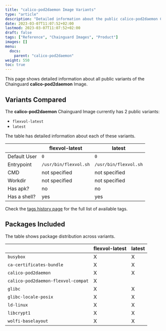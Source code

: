 ```yaml
---
title: "calico-pod2daemon Image Variants"
type: "article"
description: "Detailed information about the public calico-pod2daemon Chainguard Image variants"
date: 2023-03-07T11:07:52+02:00
lastmod: 2023-03-07T11:07:52+02:00
draft: false
tags: ["Reference", "Chainguard Images", "Product"]
images: []
menu:
  docs:
    parent: "calico-pod2daemon"
weight: 550
toc: true
---
```


This page shows detailed information about all public variants of the Chainguard **calico-pod2daemon** Image.

## Variants Compared
The **calico-pod2daemon** Chainguard Image currently has 2 public variants: 

- `flexvol-latest`
- `latest`

The table has detailed information about each of these variants.

|              | flexvol-latest        | latest                |
|--------------|-----------------------|-----------------------|
| Default User | `0`                   | `0`                   |
| Entrypoint   | `/usr/bin/flexvol.sh` | `/usr/bin/flexvol.sh` |
| CMD          | not specified         | not specified         |
| Workdir      | not specified         | not specified         |
| Has apk?     | no                    | no                    |
| Has a shell? | yes                   | yes                   |

Check the [tags history page](/chainguard/chainguard-images/reference/calico-pod2daemon/tags_history/) for the full list of available tags.

## Packages Included
The table shows package distribution across variants.

|                                    | flexvol-latest | latest |
|------------------------------------|----------------|--------|
| `busybox`                          | X              | X      |
| `ca-certificates-bundle`           | X              | X      |
| `calico-pod2daemon`                | X              | X      |
| `calico-pod2daemon-flexvol-compat` | X              |        |
| `glibc`                            | X              | X      |
| `glibc-locale-posix`               | X              | X      |
| `ld-linux`                         | X              | X      |
| `libcrypt1`                        | X              | X      |
| `wolfi-baselayout`                 | X              | X      |
